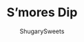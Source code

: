 ---
layout: ../../layouts/MarkdownPostLayout.astro
title: S&#8217;mores Dip
author: ShugarySweets
pubDate: 2018-09-05
description: "This quick and easy S&#x27;mores Dip is made with only 3 ingredients and the perfect indoor dessert. No fire pit needed for these gooey S&#x27;mores!"
image_url: https://www.shugarysweets.com/wp-content/uploads/2020/06/smores-dip-facebook.jpg
tags: ["Desserts","American"]
calories: 252
protein: 4
carbohydrates: 30
fats: 13
fiber: 2
ingredients: ["12 ounce milk chocolate morsels","30+ marshmallows (you'll need a 10 ounce bag)","pretzels and graham crackers, for dipping"]
serves: 8
time: "5 minutes"
prepTime: "2 minutes"
instructions: ["Preheat the oven to 350 degrees F. Pour the chocolate chips into a small 9-inch skillet (cast iron is perfect).","Bake in oven for about 3 minutes, until chocolate is melted. Arrange the marshmallows on top (the 30 is an approximate, depending on the size of the skillet).","Return to the oven and bake an additional 2-3 minutes, until marshmallows are toasted.","Serve warm dip with graham crackers, pretzels, or fruit."]
nutrition: ["252 calories","30 grams carbohydrates","10 milligrams cholesterol","13 grams fat","2 grams fiber","4 grams protein","8 grams saturated fat","87 milligrams sodium","23 grams sugar","0 grams trans fat","4 grams unsaturated fat"]
---